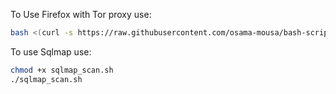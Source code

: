 To Use Firefox with Tor proxy
use:
```bash
bash <(curl -s https://raw.githubusercontent.com/osama-mousa/bash-scripts/main/proxy.sh)
```

To use Sqlmap 
use: 
```bash
chmod +x sqlmap_scan.sh
./sqlmap_scan.sh
```
